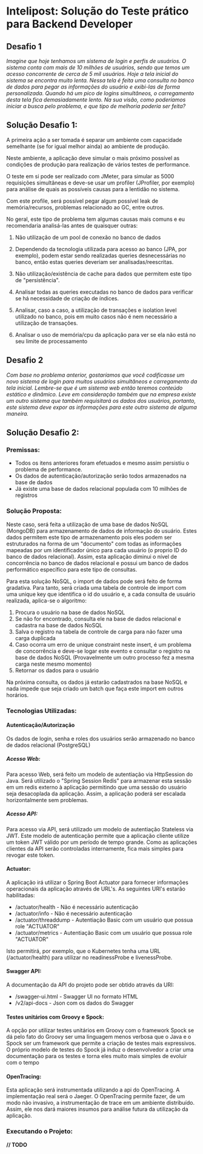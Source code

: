 # Intelipost: Solução do Teste prático para Backend Developer

## Desafio 1

*Imagine que hoje tenhamos um sistema de login e perfis de usuários. O sistema conta com mais de 10 milhões de usuários, sendo que temos um acesso concorrente de cerca de 5 mil usuários. Hoje a tela inicial do sistema se encontra muito lenta. Nessa tela é feita uma consulta no banco de dados para pegar as informações do usuário e exibi-las de forma personalizada. Quando há um pico de logins simultâneos, o carregamento desta tela fica demasiadamente lento. Na sua visão, como poderíamos iniciar a busca pelo problema, e que tipo de melhoria poderia ser feita?*

## Solução Desafio 1:
 
A primeira ação a ser tomada é separar um ambiente com capacidade semelhante (se for igual melhor ainda) ao ambiente de produção.

Neste ambiente, a aplicação deve simular o mais próximo possível as condições de produção para realização de vários testes de performance.

O teste em si pode ser realizado com JMeter, para simular as 5000 requisições simultâneas e deve-se usar um profiler (JProfiler, por exemplo) para análise de quais as possíveis causas para a lentidão no sistema.

Com este profile, será possível pegar algum possível leak de memória/recursos, problemas relacionado ao GC, entre outros.

No geral, este tipo de problema tem algumas causas mais comuns e eu recomendaria analisá-las antes de quaisquer outras:

1) Não utilização de um pool de conexão no banco de dados

1) Dependendo da tecnologia utilizada para acesso ao banco (JPA, por exemplo), podem estar sendo realizadas queries desnecessárias no banco, então estas queries deveriam ser analisadas/reescritas.

1) Não utilização/existência de cache para dados que permitem este tipo de "persistência".

1) Analisar todas as queries executadas no banco de dados para verificar se há necessidade de criação de índices.

1) Analisar, caso a caso, a utilização de transações e isolation level utilizado no banco, pois em muito casos não é nem necessário a utilização de transações.

1) Analisar o uso de memória/cpu da aplicação para ver se ela não está no seu limite de processamento

## Desafio 2

*Com base no problema anterior, gostaríamos que você codificasse um novo sistema de login para muitos usuários simultâneos e carregamento da tela inicial. Lembre-se que é um sistema web então teremos conteúdo estático e dinâmico. Leve em consideração também que na empresa existe um outro sistema que também requisitará os dados dos usuários, portanto, este sistema deve expor as informações para este outro sistema de alguma maneira.*

## Solução Desafio 2:

### Premissas:

* Todos os itens anteriores foram efetuados e mesmo assim persistiu o problema de performance.
* Os dados de autenticação/autorização serão todos armazenados na base de dados
* Já existe uma base de dados relacional populada com 10 milhões de registros

### Solução Proposta:

Neste caso, será feita a utilização de uma base de dados NoSQL (MongoDB) para armazenamento de dados de informação do usuário. Estes dados permitem este tipo de armazenamento pois eles podem ser estruturados na forma de um "documento" com todas as informações mapeadas por um identificador único para cada usuário (o proprio ID do banco de dados relacional). Assim, esta aplicação diminui o nível de concorrência no banco de dados relacional e possui um banco de dados performático específico para este tipo de consultas.

Para esta solução NoSQL, o import de dados pode será feito de forma gradativa. Para tanto, será criada uma tabela de controle de import com uma unique key que identifica o id do usuário e, a cada consulta de usuário realizada, aplica-se o algoritmo:

1) Procura o usuário na base de dados NoSQL
1) Se não for encontrado, consulta ele na base de dados relacional e cadastra na base de dados NoSQL
1) Salva o registro na tabela de controle de carga para não fazer uma carga duplicada
1) Caso ocorra um erro de unique constraint neste insert, é um problema de concorrência e deve-se logar este evento e consultar o registro na base de dados NoSQL (Provavelmente um outro processo fez a mesma carga neste mesmo momento)
1) Retornar os dados para o usuário

Na próxima consulta, os dados já estarão cadastrados na base NoSQL e nada impede que seja criado um batch que faça este import em outros horários.

### Tecnologias Utilizadas:

#### Autenticação/Autorização
Os dados de login, senha e roles dos usuários serão armazenado no banco de dados relacional (PostgreSQL)

##### Acesso Web:
Para acesso Web, será feito um modelo de autentiação via HttpSession do Java. Será utilizado o "Spring Session Redis" para armazenar esta sessão em um redis externo à aplicação permitindo que uma sessão do usuário seja desacoplada da aplicação. Assim, a aplicação poderá ser escalada horizontalmente sem problemas.

##### Acesso API:
Para acesso via API, será utilizado um modelo de autentiação Stateless via JWT. Este modelo de autenticação permite que a aplicação cliente utilize um token JWT válido por um período de tempo grande. Como as aplicações clientes da API serão controladas internamente, fica mais simples para revogar este token.


#### Actuator:
A aplicação irá utilizar o Spring Boot Actuator para fornecer informações operacionais da aplicação através de URL's. As seguintes URl's estarão habilitadas:

* /actuator/health - Não é necessário autenticação
* /actuator/info - Não é necessário autenticação
* /actuator/threaddump - Autentiação Basic com um usuário que possua role "ACTUATOR"
* /actuator/metrics - Autentiação Basic com um usuário que possua role "ACTUATOR"

Isto permitirá, por exemplo, que o Kubernetes tenha uma URL (/actuator/health) para utilizar no readinessProbe e livenessProbe.

#### Swagger API:
A documentação da API do projeto pode ser obtido através da URI:
* /swagger-ui.html - Swagger UI no formato HTML
* /v2/api-docs - Json com os dados do Swagger

#### Testes unitários com Groovy e Spock:

A opção por utilizar testes unitários em Groovy com o framework Spock se dá pelo fato do Groovy ser uma linguagem menos verbosa que o Java e o Spock ser um framework que permite a criação de testes mais expressivos. O próprio modelo de testes do Spock já induz o desenvolvedor a criar uma documentação para os testes e torna eles muito mais simples de evoluir com o tempo

#### OpenTracing:
Esta aplicação será instrumentada utilizando a api do OpenTracing. A implementação real será o Jaeger. O OpenTracing permite fazer, de um modo não invasivo, a instrumentação de trace em um ambiente distribuído. Assim, ele nos dará maiores insumos para análise futura da utilização da aplicação.

### Executando o Projeto:

**// TODO**

